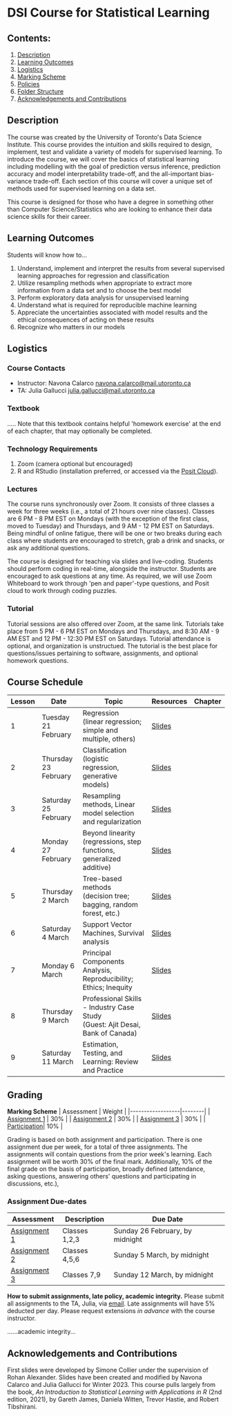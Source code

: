 # DSI Course for Statistical Learning

## Contents:
1. [Description](https://github.com/rachaellam/dsi-workshop#description)
2. [Learning Outcomes](https://github.com/rachaellam/dsi-workshop#learning-outcomes)
3. [Logistics](https://github.com/rachaellam/dsi-workshop#logistics)
4. [Marking Scheme](https://github.com/rachaellam/dsi-workshop#marking-scheme)
5. [Policies](https://github.com/rachaellam/dsi-workshop#policies)
6. [Folder Structure](https://github.com/rachaellam/dsi-workshop#folder-structure)
7. [Acknowledgements and Contributions](https://github.com/rachaellam/dsi-workshop#acknowledgements-and-contributions)

## Description
The course was created by the University of Toronto's Data Science Institute. This course provides the intuition and skills required to design, implement, test and validate a variety of models for supervised learning. To introduce the course, we will cover the basics of statistical learning including modelling with the goal of prediction versus inference, prediction accuracy and model interpretability trade-off, and the all-important bias-variance trade-off. Each section of this course will cover a unique set of methods used for supervised learning on a data set.

This course is designed for those who have a degree in something other than Computer Science/Statistics who are looking to enhance their data science skills for their career.

## Learning Outcomes
Students will know how to...
1. Understand, implement and interpret the results from several supervised learning approaches for regression and classification
2. Utilize resampling methods when appropriate to extract more information from a data set and to choose the best model
3. Perform exploratory data analysis for unsupervised learning
4. Understand what is required for reproducible machine learning
5. Appreciate the uncertainties associated with model results and the ethical consequences of acting on these results
6. Recognize who matters in our models

## Logistics

### Course Contacts
* Instructor: Navona Calarco [navona.calarco@mail.utoronto.ca](navona.calarco@mail.utoronto.ca)
* TA: Julia Gallucci [julia.gallucci@mail.utoronto.ca](julia.gallucci@mail.utoronto.ca)

### Textbook
.....
Note that this textbook contains helpful 'homework exercise' at the end of each chapter, that may optionally be completed.

### Technology Requirements
1. Zoom (camera optional but encouraged)
2. R and RStudio (installation preferred, or accessed via the [Posit Cloud](https://posit.cloud/)). 

### Lectures 
The course runs synchronously over Zoom. It consists of three classes a week for three weeks (i.e., a total of 21 hours over nine classes). Classes are 6 PM - 8 PM EST on Mondays (with the exception of the first class, moved to Tuesday) and Thursdays, and 9 AM - 12 PM EST on Saturdays. Being mindful of online fatigue, there will be one or two breaks during each class where students are encouraged to stretch, grab a drink and snacks, or ask any additional questions.

The course is designed for teaching via slides and live-coding. Students should perform coding in real-time, alongside the instructor. Students are encouraged to ask questions at any time. As required, we will use Zoom Whiteboard to work through 'pen and paper'-type questions, and Posit cloud to work through coding puzzles.

### Tutorial
Tutorial sessions are also offered over Zoom, at the same link. Tutorials take place from 5 PM - 6 PM EST on Mondays and Thursdays, and 8:30 AM - 9 AM EST and 12 PM - 12:30 PM EST on Saturdays. Tutorial attendance is optional, and organization is unstructued. The tutorial is the best place for questions/issues pertaining to software, assignments, and optional homework questions.

## Course Schedule
| Lesson | Date                   | Topic                                                                               |  Resources | Chapter |
|--------|------------------------|-------------------------------------------------------------------------------------|------------| --------|
| 1      | Tuesday 21 February    | Regression <br>(linear regression; simple and multiple, others)                     | [Slides]() |
| 2      | Thursday 23 February   | Classification <br>(logistic regression, generative models)                         | [Slides]() |            
| 3      | Saturday 25 February   | Resampling methods, Linear model selection and regularization                       | [Slides]() |                     
| 4      | Monday 27 February     | Beyond linearity <br>(regressions, step functions, generalized additive)            | [Slides]() |                 
| 5      | Thursday 2 March       | Tree-based methods<br>(decision tree; bagging, random forest, etc.)                 | [Slides]() |                     
| 6      | Saturday 4 March       | Support Vector Machines, Survival analysis                                          | [Slides]() |                   
| 7      | Monday 6 March         | Principal Components Analysis, Reproducibility; Ethics; Inequity                    | [Slides]() |                    
| 8      | Thursday 9 March       | Professional Skills - Industry Case Study  <br>(Guest: Ajit Desai, Bank of Canada)  | [Slides]() |                   
| 9      | Saturday 11 March      | Estimation, Testing, and Learning: Review and Practice                              | [Slides]() |                                                 
## Grading 

**Marking Scheme**
| Assessment       | Weight | 
|------------------|--------|
| [Assignment 1]() | 30%    | 
| [Assignment 2]() | 30%    | 
| [Assignment 3]() | 30%    | 
| [Participation]()| 10%    | 

Grading is based on both assignment and participation. There is one assignment due per week, for a total of three assignments. The assignments will contain questions from the prior week's learning. Each assignment will be worth 30% of the final mark. Additionally, 10% of the final grade on the basis of participation, broadly defined (attendance, asking questions, answering others' questions and participating in discussions, etc.),

### Assignment Due-dates
| Assessment       | Description     | Due Date |
|------------------| ----------------|----------|
| [Assignment 1]() | Classes 1,2,3   |  Sunday 26 February, by midnight |
| [Assignment 2]() | Classes 4,5,6   |  Sunday 5 March, by midnight     |
| [Assignment 3]() | Classes 7,9     |  Sunday 12 March, by midnight    |

**How to submit assignments, late policy, academic integrity.**
Please submit all assignments to the TA, Julia, via [email](julia.gallucci@mail.utoronto.ca). Late assignments will have 5% deducted per day. Please request extensions *in advance* with the course instructor. 

......academic integrity...

## Acknowledgements and Contributions
First slides were developed by Simone Collier under the supervision of Rohan Alexander. Slides have been created and modified by Navona Calarco and Julia Gallucci for Winter 2023. This course pulls largely from the book, *An Introduction to Statistical
Learning with Applications in R* (2nd edition, 2021), by Gareth James, Daniela Witten, Trevor Hastie, and Robert Tibshirani.
